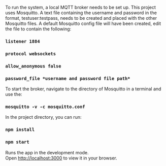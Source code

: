 To run the system, a local MQTT broker needs to be set up. This project uses Mosquitto. A text file containing the username and password in the format, testuser:testpass, needs to be created and placed with the other Mosquitto files.
A default Mosquitto config file will have been created, edit the file to contain the following:
###    `listener 1884`
###    `protocol websockets` 
###    `allow_anonymous false` 
###    `password_file *username and password file path*`

To start the broker, navigate to the directory of Mosquitto in a terminal and use the: 
### `mosquitto -v -c mosquitto.conf`



In the project directory, you can run:

### `npm install`
### `npm start`

Runs the app in the development mode.\
Open [http://localhost:3000](http://localhost:3000) to view it in your browser.

